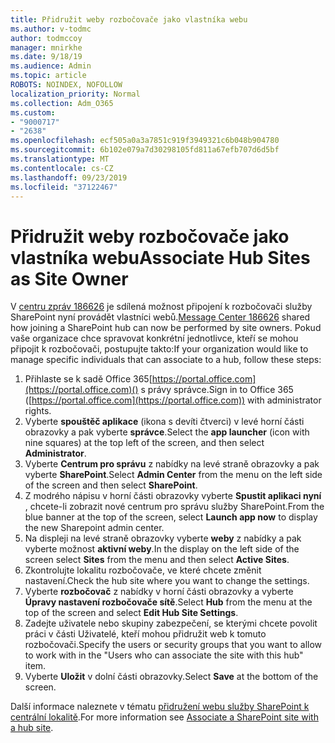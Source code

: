 ```yaml
---
title: Přidružit weby rozbočovače jako vlastníka webu
ms.author: v-todmc
author: todmccoy
manager: mnirkhe
ms.date: 9/18/19
ms.audience: Admin
ms.topic: article
ROBOTS: NOINDEX, NOFOLLOW
localization_priority: Normal
ms.collection: Adm_O365
ms.custom:
- "9000717"
- "2638"
ms.openlocfilehash: ecf505a0a3a7851c919f3949321c6b048b904780
ms.sourcegitcommit: 6b102e079a7d30298105fd811a67efb707d6d5bf
ms.translationtype: MT
ms.contentlocale: cs-CZ
ms.lasthandoff: 09/23/2019
ms.locfileid: "37122467"
---
```

# <a name="associate-hub-sites-as-site-owner"></a><span data-ttu-id="5c048-102">Přidružit weby rozbočovače jako vlastníka webu</span><span class="sxs-lookup"><span data-stu-id="5c048-102">Associate Hub Sites as Site Owner</span></span>

<span data-ttu-id="5c048-103">V [centru zpráv 186626](https://admin.microsoft.com/Adminportal/Home?source=applauncher#/MessageCenter?id=MC186626) je sdílená možnost připojení k rozbočovači služby SharePoint nyní provádět vlastníci webů.</span><span class="sxs-lookup"><span data-stu-id="5c048-103">[Message Center 186626](https://admin.microsoft.com/Adminportal/Home?source=applauncher#/MessageCenter?id=MC186626) shared how joining a SharePoint hub can now be performed by site owners.</span></span> <span data-ttu-id="5c048-104">Pokud vaše organizace chce spravovat konkrétní jednotlivce, kteří se mohou připojit k rozbočovači, postupujte takto:</span><span class="sxs-lookup"><span data-stu-id="5c048-104">If your organization would like to manage specific individuals that can associate to a hub, follow these steps:</span></span> 

1. <span data-ttu-id="5c048-105">Přihlaste se k sadě Office 365[https://portal.office.com](https://portal.office.com)() s právy správce.</span><span class="sxs-lookup"><span data-stu-id="5c048-105">Sign in to Office 365 ([https://portal.office.com](https://portal.office.com)) with administrator rights.</span></span>
2. <span data-ttu-id="5c048-106">Vyberte **spouštěč aplikace** (ikona s devíti čtverci) v levé horní části obrazovky a pak vyberte **správce**.</span><span class="sxs-lookup"><span data-stu-id="5c048-106">Select the **app launcher** (icon with nine squares) at the top left of the screen, and then select **Administrator**.</span></span>
3. <span data-ttu-id="5c048-107">Vyberte **Centrum pro správu** z nabídky na levé straně obrazovky a pak vyberte **SharePoint**.</span><span class="sxs-lookup"><span data-stu-id="5c048-107">Select **Admin Center** from the menu on the left side of the screen and then select **SharePoint**.</span></span>
4. <span data-ttu-id="5c048-108">Z modrého nápisu v horní části obrazovky vyberte **Spustit aplikaci nyní** , chcete-li zobrazit nové centrum pro správu služby SharePoint.</span><span class="sxs-lookup"><span data-stu-id="5c048-108">From the blue banner at the top of the screen, select **Launch app now** to display the new Sharepoint admin center.</span></span>
5. <span data-ttu-id="5c048-109">Na displeji na levé straně obrazovky vyberte **weby** z nabídky a pak vyberte možnost **aktivní weby**.</span><span class="sxs-lookup"><span data-stu-id="5c048-109">In the display on the left side of the screen select **Sites** from the menu and then select **Active Sites**.</span></span>
6. <span data-ttu-id="5c048-110">Zkontrolujte lokalitu rozbočovače, ve které chcete změnit nastavení.</span><span class="sxs-lookup"><span data-stu-id="5c048-110">Check the hub site where you want to change the settings.</span></span>
7. <span data-ttu-id="5c048-111">Vyberte **rozbočovač** z nabídky v horní části obrazovky a vyberte **Úpravy nastavení rozbočovače sítě**.</span><span class="sxs-lookup"><span data-stu-id="5c048-111">Select **Hub** from the menu at the top of the screen and select **Edit Hub Site Settings**.</span></span>
8. <span data-ttu-id="5c048-112">Zadejte uživatele nebo skupiny zabezpečení, se kterými chcete povolit práci v části Uživatelé, kteří mohou přidružit web k tomuto rozbočovači.</span><span class="sxs-lookup"><span data-stu-id="5c048-112">Specify the users or security groups that you want to allow to work with in the "Users who can associate the site with this hub" item.</span></span>
9. <span data-ttu-id="5c048-113">Vyberte **Uložit** v dolní části obrazovky.</span><span class="sxs-lookup"><span data-stu-id="5c048-113">Select **Save** at the bottom of the screen.</span></span>

<span data-ttu-id="5c048-114">Další informace naleznete v tématu [přidružení webu služby SharePoint k centrální lokalitě](https://support.office.com/article/associate-a-sharepoint-site-with-a-hub-site-ae0009fd-af04-4d3d-917d-88edb43efc05).</span><span class="sxs-lookup"><span data-stu-id="5c048-114">For more information see [Associate a SharePoint site with a hub site](https://support.office.com/article/associate-a-sharepoint-site-with-a-hub-site-ae0009fd-af04-4d3d-917d-88edb43efc05).</span></span> 